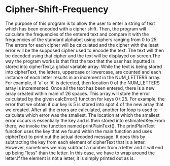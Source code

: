 # Cipher-Shift-Frequency

The purpose of this program is to allow the user to enter a string of text
which has been encoded with a cipher shift. Then, the program will calculate
the frequencies of the entered text and compare it with the frequencies of
the standard alphabet using ciphers ranging from 0 to 25. The errors for each
cipher will be calculated and the cipher with the least error will be the
supposed cipher used to encode the text. The text will then be decoded using
that cipher and the text will be displayed on screen.The way the program works
is that first the text that the user has inputted is stored into cipherText,a
global variable array. While the text is being stored into cipherText, the
letters, uppercase or lowercase, are counted and each instance of each letter
results in an increment in the NUM_LETTERS array. For example, if 'a' or 'A'
is detected, then location 0 of the NUM_LETTERS array is incremented. Once all
the text has been entered, there is a new array created within main of 26
spaces. This array will store the error calculated by the given calcError()
function for keys 0 t 25. For example, the error that we obtain if our key is
5 is stored into spot 4 of the new array that we created. After all the errors
are calculated, another for loop is used to calculate which error was the
smallest. The location at which the smallest error occurs is essentially the
key and is then stored into estimatedKey.From there, we invoke the function
named printPlainText(). The printPlainText function uses the key that we
found within the main function and uses cipherText to print out the actual
decoded message. It does this by subtracting the key from each element of
cipherText that is a letter. However, sometimes we may subtract a number from a
letter and it will end up being "less" than the letter. In this case, we have
to wrap around the letter.If the element is not a letter, it is simply printed
out as is. 
